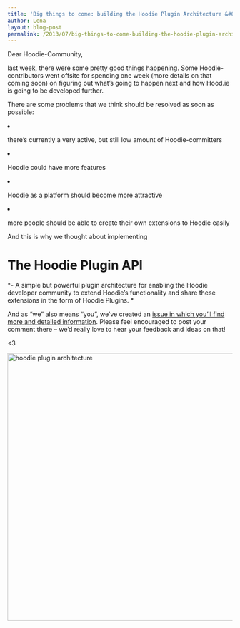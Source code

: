 ```yaml
---
title: 'Big things to come: building the Hoodie Plugin Architecture &#038; making Hoodie Plugin-ready'
author: Lena
layout: blog-post
permalink: /2013/07/big-things-to-come-building-the-hoodie-plugin-architecture-making-hoodie-plugin-ready/
---
```

Dear Hoodie-Community,

last week, there were some pretty good things happening. Some Hoodie-contributors went offsite for spending one week (more details on that coming soon) on figuring out what&#8217;s going to happen next and how Hood.ie is going to be developed further.

There are some problems that we think should be resolved as soon as possible:

<li dir="ltr">
  <p dir="ltr">
    there&#8217;s currently a very active, but still low amount of Hoodie-committers
  </p>
</li>

<li dir="ltr">
  <p dir="ltr">
    Hoodie could have more features
  </p>
</li>

<li dir="ltr">
  <p dir="ltr">
    Hoodie as a platform should become more attractive
  </p>
</li>

<li dir="ltr">
  <p dir="ltr">
    more people should be able to create their own extensions to Hoodie easily
  </p>
</li>

And this is why we thought about implementing

# The Hoodie Plugin API

*- A simple but powerful plugin architecture for enabling the Hoodie developer community to extend Hoodie&#8217;s functionality and share these extensions in the form of Hoodie Plugins. *

And as &#8220;we&#8221; also means &#8220;you&#8221;, we&#8217;ve created an [issue in which you&#8217;ll find more and detailed information][1]. Please feel encouraged to post your comment there &#8211; we&#8217;d really love to hear your feedback and ideas on that!

<3

<img class="alignnone  wp-image-134" alt="hoodie plugin architecture" src="http://blog.hood.ie/wp-content/uploads/2013/07/IMG_9353-470x470.jpg" width="600" height="600" />

 [1]: https://github.com/hoodiehq/hoodie-server/issues/96